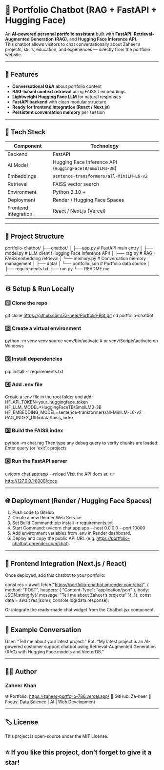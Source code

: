 # 🤖 Portfolio Chatbot (RAG + FastAPI + Hugging Face)

An **AI-powered personal portfolio assistant** built with **FastAPI**, **Retrieval-Augmented Generation (RAG)**, and **Hugging Face Inference API**.  
This chatbot allows visitors to chat conversationally about Zaheer’s projects, skills, education, and experiences — directly from the portfolio website.

---

## 🚀 Features

- **Conversational Q&A** about portfolio content  
- **RAG-based context retrieval** using FAISS / embeddings  
- **Lightweight Hugging Face LLM** for natural responses  
- **FastAPI backend** with clean modular structure  
- **Ready for frontend integration (React / Next.js)**  
- **Persistent conversation memory** per session  

---

## 🧠 Tech Stack

| Component            | Technology                                              |
| -------------------- | ------------------------------------------------------- |
| Backend              | FastAPI                                                 |
| AI Model             | Hugging Face Inference API (`HuggingFaceTB/SmolLM3-3B`) |
| Embeddings           | `sentence-transformers/all-MiniLM-L6-v2`                |
| Retrieval            | FAISS vector search                                     |
| Environment          | Python 3.10 +                                           |
| Deployment           | Render / Hugging Face Spaces                            |
| Frontend Integration | React / Next.js (Vercel)                                |

---

## 📁 Project Structure

portfolio-chatbot/
├──chatbot/
│  ├──app.py # FastAPI main entry
│  ├── model.py # LLM client (Hugging Face Inference API)
│  ├── rag.py # RAG + FAISS embedding retrieval
│  └── memory.py # Conversation memory management
│
├── data/
│ └── portfolio.json # Portfolio data source
│
├── requirements.txt
├── run.py
└── README.md

---

## ⚙️ Setup & Run Locally

### 1️⃣ Clone the repo
git clone https://github.com/Za-heer/Portfolio-Bot.git
cd portfolio-chatbot

### 2️⃣ Create a virtual environment
python -m venv venv
source venv/bin/activate   # or venv\Scripts\activate on Windows

### 3️⃣ Install dependencies
pip install -r requirements.txt

### 4️⃣ Add .env file
Create a .env file in the root folder and add:
HF_API_TOKEN=your_huggingface_token
HF_LLM_MODEL=HuggingFaceTB/SmolLM3-3B
HF_EMBEDDING_MODEL=sentence-transformers/all-MiniLM-L6-v2
RAG_INDEX_DIR=data/faiss_index

### 5️⃣ Build the FAISS index
python -m chat.rag
Then type any debug query to verify chunks are loaded:
Enter query (or 'exit'): projects

### 6️⃣ Run the FastAPI server
uvicorn chat.app:app --reload
Visit the API docs at:
👉 http://127.0.0.1:8000/docs


---
## 🌐 Deployment (Render / Hugging Face Spaces)
1. Push code to GitHub
2. Create a new Render Web Service
3. Set Build Command:
   pip install -r requirements.txt
4. Start Command:
   uvicorn chat.app:app --host 0.0.0.0 --port 10000
5. Add environment variables from .env in Render dashboard.
6. Deploy and copy the public API URL (e.g. https://portfolio-chatbot.onrender.com/chat).
   

---
## 💬 Frontend Integration (Next.js / React)
Once deployed, add this chatbot to your portfolio:

const res = await fetch("https://portfolio-chatbot.onrender.com/chat", {
  method: "POST",
  headers: { "Content-Type": "application/json" },
  body: JSON.stringify({ message: "Tell me about Zaheer’s projects" }),
});
const data = await res.json();
console.log(data.response);

Or integrate the ready-made chat widget from the Chatbot.jsx component.


---
## 🧩 Example Conversation
User: “Tell me about your latest project.”
Bot: “My latest project is an AI-powered customer support chatbot using Retrieval-Augmented Generation (RAG) with Hugging Face models and VectorDB.”


---
## 🧑‍💻 Author
### Zaheer Khan
🌐 Portfolio: https://zaheer-portfolio-786.vercel.app/
💼 GitHub: Za-heer
🧠 Focus: Data Science | AI | Web Development


---
## 🏷 License
This project is open-source under the MIT License.

## ⭐ If you like this project, don’t forget to give it a star!